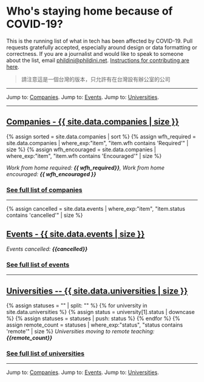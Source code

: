 # Who's staying home because of COVID-19?

This is the running list of what in tech has been affected by COVID-19. Pull requests gratefully accepted, especially around design or data formatting or correctness. If you are a journalist and would like to speak to someone about the list, email phildini@phildini.net. <a href="https://github.com/phildini/stayinghomeclub/blob/master/README.md">Instructions for contributing are here</a>.

> 請注意這是一個台灣的版本，只允許有在台灣設有辦公室的公司

---

Jump to: <a href="/stayinghomeclub/companies.html">Companies</a>. Jump to: <a href="/stayinghomeclub/events.html">Events</a>. Jump to: <a href="/stayinghomeclub/universities.html">Universities</a>.

---

<a name="companies"></a>
## [Companies - {{ site.data.companies | size }}](/stayinghomeclub/companies.html)
{% assign sorted = site.data.companies | sort %}
{% assign wfh_required = site.data.companies | where_exp:"item", "item.wfh contains 'Required'" | size %}
{% assign wfh_encouraged = site.data.companies | where_exp:"item", "item.wfh contains 'Encouraged'" | size %}

*Work from home required: **{{ wfh_required}}**, Work from home encouraged: **{{ wfh_encouraged }}***

### [See full list of companies](/stayinghomeclub/companies.html)

---

<a name="events"></a>
{% assign cancelled = site.data.events | where_exp:"item", "item.status contains 'cancelled'" | size %}

## [Events - {{ site.data.events | size }}](/stayinghomeclub/events.html)

*Events cancelled: **{{cancelled}}***

### [See full list of events](/stayinghomeclub/events.html)

---

<a name="universities"></a>

## [Universities -- {{ site.data.universities | size }}](/stayinghomeclub/universities.html)

{% assign statuses = "" | split: "" %}
{% for university in site.data.universities %}
    {% assign status = university[1].status | downcase %}
    {% assign statuses = statuses | push: status %}
{% endfor %}
{% assign remote_count = statuses | where_exp:"status", "status contains 'remote'" | size %}
*Universities moving to remote teaching: **{{remote_count}}***

### [See full list of universities](/stayinghomeclub/universities.html)

---

Jump to: <a href="/stayinghomeclub/companies.html">Companies</a>. Jump to: <a href="/stayinghomeclub/events.html">Events</a>. Jump to: <a href="/stayinghomeclub/universities.html">Universities</a>.
